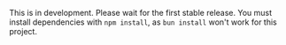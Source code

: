 This is in development. Please wait for the first stable release.
You must install dependencies with `npm install`, as `bun install` won't work for this project.
